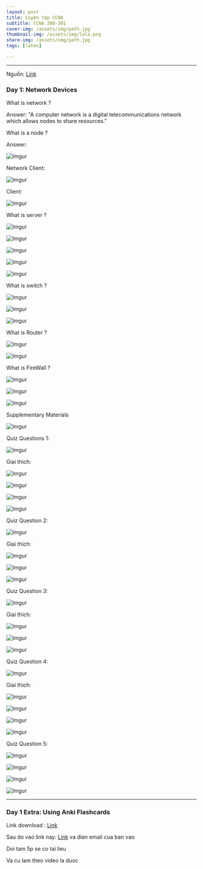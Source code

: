 ```yaml
---
layout: post
title: Luyện tập CCNA
subtitle: CCNA 200-301
cover-img: /assets/img/path.jpg
thumbnail-img: /assets/img/lala.png
share-img: /assets/img/path.jpg
tags: [latex]

---
```



<style TYPE="text/css">
code.has-jax {font: inherit; font-size: 100%; background: inherit; border: inherit;}
</style>
<script type="text/x-mathjax-config">
MathJax.Hub.Config({
    tex2jax: {
        inlineMath: [['$','$'], ['\\(','\\)']],
        skipTags: ['script', 'noscript', 'style', 'textarea', 'pre'] // removed 'code' entry
    }
});
MathJax.Hub.Queue(function() {
    var all = MathJax.Hub.getAllJax(), i;
    for(i = 0; i < all.length; i += 1) {
        all[i].SourceElement().parentNode.className += ' has-jax';
    }
});
</script>
<script type="text/javascript" src="https://cdnjs.cloudflare.com/ajax/libs/mathjax/2.7.4/MathJax.js?config=TeX-AMS_HTML-full"></script>

----------------
Nguồn: [Link](https://www.youtube.com/watch?v=H8W9oMNSuwo&list=PLxbwE86jKRgMpuZuLBivzlM8s2Dk5lXBQ)
### Day 1: Network Devices

What is network ?

Answer: "A computer network is a digital telecommunications network which allows nodes to share resources."

What is a node ?

Answer: 

![Imgur](https://i.imgur.com/Sv7k5pl.png)

Network Client:

![Imgur](https://i.imgur.com/9ctD3C5.png)

Client:

![Imgur](https://i.imgur.com/S5ReJEb.png)

What is server ?

![Imgur](https://i.imgur.com/6IgnE9c.png)

![Imgur](https://i.imgur.com/BJoHjY3.png)

![Imgur](https://i.imgur.com/68crI2m.png)

![Imgur](https://i.imgur.com/57LFC97.png)

![Imgur](https://i.imgur.com/QoSfsuA.png)

What is switch ?

![Imgur](https://i.imgur.com/jKKRuEJ.png)

![Imgur](https://i.imgur.com/DeCVPhI.png)

![Imgur](https://i.imgur.com/LIMzZYp.png)

What is Router ?


![Imgur](https://i.imgur.com/AZua2PZ.png)

![Imgur](https://i.imgur.com/5kvWHHx.png)

What is FireWall ?

![Imgur](https://i.imgur.com/8L0qbEK.png)

![Imgur](https://i.imgur.com/wMtd3nu.png)

![Imgur](https://i.imgur.com/506NwAf.png)

Supplementary Materials 

![Imgur](https://i.imgur.com/6HmRDVw.png)

Quiz Questions 1:

![Imgur](https://i.imgur.com/hGzqJsV.png)

Giai thich:

![Imgur](https://i.imgur.com/8g03niU.png)

![Imgur](https://i.imgur.com/mSWzFmT.png)

![Imgur](https://i.imgur.com/WHJL01n.png)

![Imgur](https://i.imgur.com/gMUgc8r.png)

Quiz Question 2:

![Imgur](https://i.imgur.com/DS17txF.png)

Giai thich:

![Imgur](https://i.imgur.com/O1VgvxV.png)

![Imgur](https://i.imgur.com/Z6xGaqX.png)

![Imgur](https://i.imgur.com/UN40zHW.png)

Quiz Question 3:

![Imgur](https://i.imgur.com/NwiOVd3.png)

Giai thich:

![Imgur](https://i.imgur.com/GpDftmk.png)

![Imgur](https://i.imgur.com/gO2f6hR.png)

![Imgur](https://i.imgur.com/lzWRKQ1.png)

Quiz Question 4:

![Imgur](https://i.imgur.com/ecISRmN.png)

Giai thich:

![Imgur](https://i.imgur.com/MB0PYbo.png)

![Imgur](https://i.imgur.com/KizlOlA.png)

![Imgur](https://i.imgur.com/Dq321dF.png)

![Imgur](https://i.imgur.com/z8WFQcG.png)

Quiz Question 5:

![Imgur](https://i.imgur.com/GnnMBas.png)

![Imgur](https://i.imgur.com/hZUtcFV.png)

![Imgur](https://i.imgur.com/7fmOGKQ.png)

![Imgur](https://i.imgur.com/p7QomTq.png)

------------------------------------------------------------------

### Day 1 Extra: Using Anki Flashcards

Link download : [Link](https://apps.ankiweb.net/)

Sau do vao link nay: [Link](https://www.jeremysitlab.com/youtube-join) va dien email cua ban vao

Doi tam 5p se co tai lieu

Va cu lam theo video la duoc 
